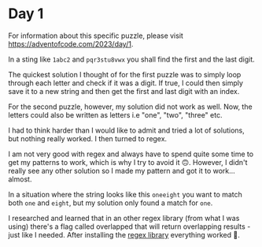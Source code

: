 # Day 1

For information about this specific puzzle, please visit https://adventofcode.com/2023/day/1.

In a sting like `1abc2` and `pqr3stu8vwx` you shall find the first and the last digit.

The quickest solution I thought of for the first puzzle was to simply loop through each letter and check if it was a digit. If true, I could then simply save it to a new string and then get the first and last digit with an index.

For the second puzzle, however, my solution did not work as well. Now, the letters could also be written as letters i.e "one", "two", "three" etc.

I had to think harder than I would like to admit and tried a lot of solutions, but nothing really worked. I then turned to regex.

I am not very good with regex and always have to spend quite some time to get my patterns to work, which is why I try to avoid it 🙃. However, I didn't really see any other solution so I made my pattern and got it to work... almost.

In a situation where the string looks like this `oneeight` you want to match both `one` and `eight`, but my solution only found a match for `one`.

I researched and learned that in an other regex library (from what I was using) there's a flag called overlapped that will return overlapping results - just like I needed. After installing the [regex library](https://pypi.org/project/regex/) everything worked 🥳.